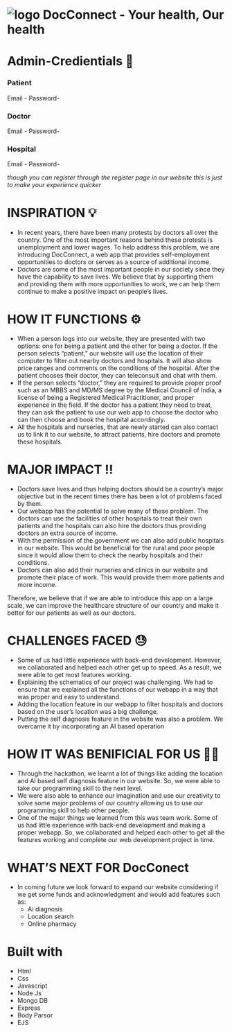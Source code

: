 # ![logo](https://imgur.com/a/jBScnvp) DocConnect - Your health, Our health


# Admin-Credientials 🔑

### Patient
 Email - 
 Password-

### Doctor
 Email - 
 Password-

### Hospital
 Email - 
 Password-

*though you can register through the register page in our website this is just to make your experience quicker*

# INSPIRATION 💡

-   In recent years, there have been many protests by doctors all over the country. One of the most important reasons behind these protests is unemployment and lower wages. To help address this problem, we are introducing DocConnect, a web app that provides self-employment opportunities to doctors or serves as a source of additional income.
-   Doctors are some of the most important people in our society since they have the capability to save lives. We believe that by supporting them and providing them with more opportunities to work, we can help them continue to make a positive impact on people’s lives.

# HOW IT FUNCTIONS ⚙️

-   When a person logs into our website, they are presented with two options: one for being a patient and the other for being a doctor. If the person selects “patient,” our website will use the location of their computer to filter out nearby doctors and hospitals. It will also show price ranges and comments on the conditions of the hospital. After the patient chooses their doctor, they can teleconsult and chat with them.
-   If the person selects “doctor,” they are required to provide proper proof such as an MBBS and MD/MS degree by the Medical Council of India, a license of being a Registered Medical Practitioner, and proper experience in the field. If the doctor has a patient they need to treat, they can ask the patient to use our web app to choose the doctor who can then choose and book the hospital accordingly.
-   All the hospitals and nurseries, that are newly started can also contact us to link it to our website, to attract patients, hire doctors and promote these hospitals.

# MAJOR IMPACT ‼️

-   Doctors save lives and thus helping doctors should be a country’s major objective but in the recent times there has been a lot of problems faced by them.
-   Our webapp has the potential to solve many of these problem. The doctors can use the facilities of other hospitals to treat their own patients and the hospitals can also hire the doctors thus providing doctors an extra source of income.
-   With the permission of the government we can also add public hospitals in our website. This would be beneficial for the rural and poor people since it would allow them to check the nearby hospitals and their conditions.
-   Doctors can also add their nurseries and clinics in our website and promote their place of work. This would provide them more patients and more income.

Therefore, we believe that if we are able to introduce this app on a large scale, we can improve the healthcare structure of our country and make it better for our patients as well as our doctors.

# CHALLENGES FACED 😓

-   Some of us had little experience with back-end development. However, we collaborated and helped each other get up to speed. As a result, we were able to get most features working.
-   Explaining the schematics of our project was challenging. We had to ensure that we explained all the functions of our webapp in a way that was proper and easy to understand.
-   Adding the location feature in our webapp to filter hospitals and doctors based on the user’s location was a big challenge.
-   Putting the self diagnosis feature in the website was also a problem. We overcame it by incorporating an AI based operation


# HOW IT WAS BENIFICIAL FOR US 🧑‍💻


-   Through the hackathon, we learnt a lot of things like adding the location and AI based self diagnosis feature in our website. So, we were able to take our programming skill to the next level.
-   We were also able to enhance our imagination and use our creativity to solve some major problems of our country allowing us to use our programming skill to help other people.
-   One of the major things we learned from this was team work. Some of us had little experience with back-end development and making a proper webapp. So, we collaborated and helped each other to get all the features working and complete our web development project in time.

# WHAT’S NEXT FOR DocConect

- In coming future we look forward to expand our website considering if we get some funds and acknowledgment and would add features such as:
	- Ai diagnosis
	- Location search
	- Online pharmacy

# Built with

- Html
- Css
- Javascript
- Node Js
- Mongo DB
- Express
- Body Parsor
- EJS
